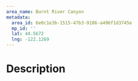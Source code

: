 ```yaml
---
area_name: Burnt River Canyon
metadata:
  area_id: 6e0c1e3b-1515-47b3-9186-a496f1d3745e
  mp_id: ''
  lat: 44.5672
  lng: -122.1269
---
```

# Description
